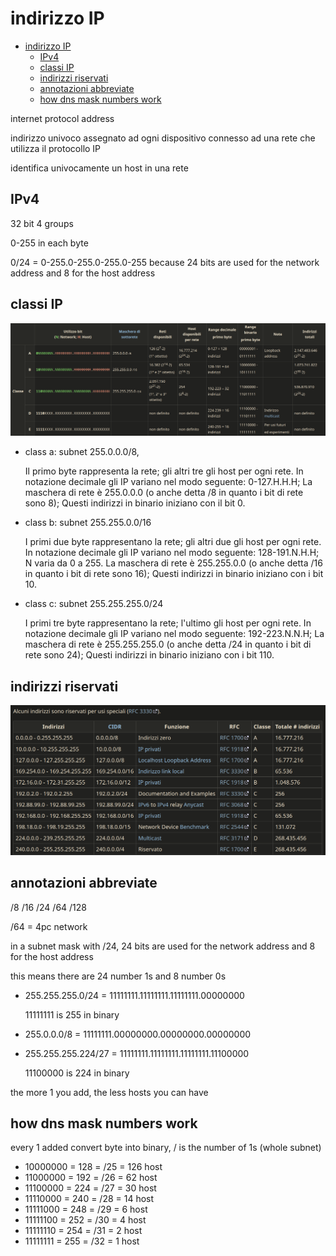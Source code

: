 # indirizzo IP

<!--toc:start-->

- [indirizzo IP](#indirizzo-ip)
  - [IPv4](#ipv4)
  - [classi IP](#classi-ip)
  - [indirizzi riservati](#indirizzi-riservati)
  - [annotazioni abbreviate](#annotazioni-abbreviate)
  - [how dns mask numbers work](#how-dns-mask-numbers-work)
  <!--toc:end-->

internet protocol address

indirizzo univoco assegnato ad ogni dispositivo connesso ad una rete che
utilizza il protocollo IP

identifica univocamente un host in una rete

## IPv4

32 bit 4 groups

0-255 in each byte

0/24 = 0-255.0-255.0-255.0-255 because 24 bits are used for the network address
and 8 for the host address

## classi IP

![](img/2023-12-02-16-11-26.png)

- class a: subnet 255.0.0.0/8,

  Il primo byte rappresenta la rete; gli altri tre gli host per ogni rete. In
  notazione decimale gli IP variano nel modo seguente: 0-127.H.H.H; La maschera
  di rete è 255.0.0.0 (o anche detta /8 in quanto i bit di rete sono 8); Questi
  indirizzi in binario iniziano con il bit 0.

- class b: subnet 255.255.0.0/16

  I primi due byte rappresentano la rete; gli altri due gli host per ogni rete.
  In notazione decimale gli IP variano nel modo seguente: 128-191.N.H.H; N varia
  da 0 a 255. La maschera di rete è 255.255.0.0 (o anche detta /16 in quanto i
  bit di rete sono 16); Questi indirizzi in binario iniziano con i bit 10.

- class c: subnet 255.255.255.0/24

  I primi tre byte rappresentano la rete; l'ultimo gli host per ogni rete. In
  notazione decimale gli IP variano nel modo seguente: 192-223.N.N.H; La
  maschera di rete è 255.255.255.0 (o anche detta /24 in quanto i bit di rete
  sono 24); Questi indirizzi in binario iniziano con i bit 110.

## indirizzi riservati

![](img/2023-12-02-16-13-17.png)

## annotazioni abbreviate

/8 /16 /24 /64 /128

/64 = 4pc network

in a subnet mask with /24, 24 bits are used for the network address and 8 for
the host address

this means there are 24 number 1s and 8 number 0s

- 255.255.255.0/24 = 11111111.11111111.11111111.00000000

  11111111 is 255 in binary

- 255.0.0.0/8 = 11111111.00000000.00000000.00000000

- 255.255.255.224/27 = 11111111.11111111.11111111.11100000

  11100000 is 224 in binary

the more 1 you add, the less hosts you can have

## how dns mask numbers work

every 1 added convert byte into binary, / is the number of 1s (whole subnet)

- 10000000 = 128 = /25 = 126 host
- 11000000 = 192 = /26 = 62 host
- 11100000 = 224 = /27 = 30 host
- 11110000 = 240 = /28 = 14 host
- 11111000 = 248 = /29 = 6 host
- 11111100 = 252 = /30 = 4 host
- 11111110 = 254 = /31 = 2 host
- 11111111 = 255 = /32 = 1 host
